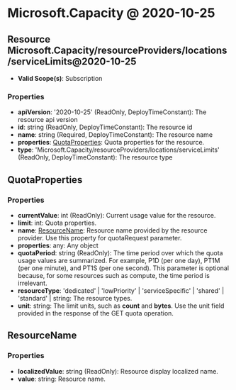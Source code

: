 # Microsoft.Capacity @ 2020-10-25

## Resource Microsoft.Capacity/resourceProviders/locations/serviceLimits@2020-10-25
* **Valid Scope(s)**: Subscription
### Properties
* **apiVersion**: '2020-10-25' (ReadOnly, DeployTimeConstant): The resource api version
* **id**: string (ReadOnly, DeployTimeConstant): The resource id
* **name**: string (Required, DeployTimeConstant): The resource name
* **properties**: [QuotaProperties](#quotaproperties): Quota properties for the resource.
* **type**: 'Microsoft.Capacity/resourceProviders/locations/serviceLimits' (ReadOnly, DeployTimeConstant): The resource type

## QuotaProperties
### Properties
* **currentValue**: int (ReadOnly): Current usage value for the resource.
* **limit**: int: Quota properties.
* **name**: [ResourceName](#resourcename): Resource name provided by the resource provider. Use this property for quotaRequest parameter.
* **properties**: any: Any object
* **quotaPeriod**: string (ReadOnly): The time period over which the quota usage values are summarized. For example, P1D (per one day), PT1M (per one minute), and PT1S (per one second). This parameter is optional because, for some resources such as compute, the time period is irrelevant.
* **resourceType**: 'dedicated' | 'lowPriority' | 'serviceSpecific' | 'shared' | 'standard' | string: The resource types.
* **unit**: string: The limit units, such as **count** and **bytes**. Use the unit field provided in the response of the GET quota operation.

## ResourceName
### Properties
* **localizedValue**: string (ReadOnly): Resource display localized name.
* **value**: string: Resource name.

